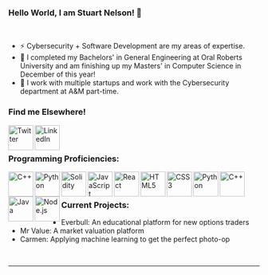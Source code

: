 ### Hello World, I am Stuart Nelson! 👋
<br/>

- ⚡ Cybersecurity + Software Development are my areas of expertise.
- 🌱 I completed my Bachelors' in General Engineering at Oral Roberts University and am finishing up my Masters' in Computer Science in December of this year!
- 🔭 I work with multiple startups and work with the Cybersecurity department at A&M part-time.

### Find me Elsewhere!

[<img align="left" alt="Twitter" width="50px" src="https://img.icons8.com/ios/100/000000/twitter--v2.png"/>][twitter]
[<img align="left" alt="LinkedIn" width="50px" src="https://img.icons8.com/material-outlined/24/000000/linkedin--v2.png" />][linkedin]

<br /><br />

### Programming Proficiencies:
<!--
Order by most proficient!
-->
<!--C/C++, Python, Rust, Bash, Node, Solidity, GraphQL -->
<img align="left" alt="C++" width="50px" src="https://img.icons8.com/ios/50/000000/c-plus-plus-logo.png" />
<img align="left" alt="Python" width="50px" src="https://img.icons8.com/ios/50/000000/python--v1.png" />

<img align="left" alt="Solidity" width="50px" src="https://img.icons8.com/ios-filled/50/000000/solidity.png"/>

<img align="left" alt="JavaScript" width="50px" src="https://img.icons8.com/ios/50/000000/javascript--v1.png" />
<img align="left" alt="React" width="50px" src="https://img.icons8.com/ios-glyphs/30/000000/react.png" />
<img align="left" alt="HTML5" width="50px" src="https://img.icons8.com/ios/50/000000/html.png" />
<img align="left" alt="CSS3" width="50px" src="https://img.icons8.com/ios/50/000000/css.png" />
<img align="left" alt="Python" width="50px" src="https://img.icons8.com/ios/50/000000/python--v1.png" />
<img align="left" alt="C++" width="50px" src="https://img.icons8.com/ios/50/000000/c-plus-plus-logo.png" />
<img align="left" alt="Java" width="50px" src="https://img.icons8.com/ios/50/000000/java-coffee-cup-logo--v1.png" />
<img align="left" alt="Node.js" width="50px" src="https://img.icons8.com/windows/32/000000/node-js.png"/>

<br /><br />

### Current Projects:
- Everbull: An educational platform for new options traders
- Mr Value: A market valuation platform
- Carmen: Applying machine learning to get the perfect photo-op
<br />

---

<!--[website]:-->
[twitter]: https://twitter.com/thes_s_nelson
[linkedin]: https://www.linkedin.com/in/stuart-nelson/
